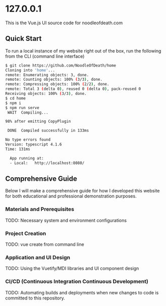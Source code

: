 # 127.0.0.1
This is the Vue.js UI source code for noodleofdeath.com

## Quick Start

To run a local instance of my website right out of the box, run the following from the CLI (command line interface)

```bash
$ git clone https://github.com/NoodleOfDeath/home
Cloning into 'home'...
remote: Enumerating objects: 3, done.
remote: Counting objects: 100% (3/3), done.
remote: Compressing objects: 100% (2/2), done.
remote: Total 3 (delta 0), reused 0 (delta 0), pack-reused 0
Receiving objects: 100% (3/3), done.
$ cd home
$ npm i
$ npm run serve
 WAIT  Compiling...                                                                                                                                            6:08:05 PM

98% after emitting CopyPlugin

 DONE  Compiled successfully in 133ms                                                                                                                          6:08:06 PM

No type errors found
Version: typescript 4.1.6
Time: 131ms

  App running at:
  - Local:   http://localhost:8080/ 
```

## Comprehensive Guide

Below I will make a comprehensive guide for how I developed this website for both educational and professional demonstration purposes.

### Materials and Prerequisites

TODO: Necessary system and environment configurations

### Project Creation

TODO: vue create from command line

### Application and UI Design

TODO: Using the Vuetify/MDI libraries and UI component design

### CI/CD (Continuous Integration Continuous Development)

TODO: Automating builds and deployments when new changes to code is committed to this repository.
